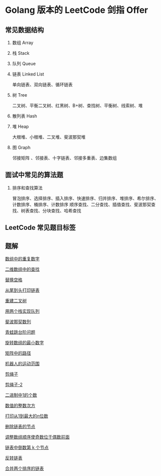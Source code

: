 # Golang 版本的 LeetCode 剑指 Offer

## 常见数据结构

1. 数组 Array
1. 栈 Stack
1. 队列 Queue
1. 链表 Linked List

    单向链表、双向链表、循环链表
    
1. 树 Tree

    二叉树、平衡二叉树、红黑树、B+树、查找树、平衡树、线索树、堆
  
1. 散列表 Hash
1. 堆 Heap

    大根堆、小根堆、二叉堆、斐波那契堆
    
1. 图 Graph

    邻接矩阵 、邻接表、十字链表、邻接多重表、边集数组

## 面试中常见的算法题

1. 排序和查找算法

    冒泡排序、选择排序、插入排序、快速排序、归并排序、堆排序、希尔排序、计数排序、桶排序、计数排序
    顺序查找、二分查找、插值查找、斐波那契查找、树表查找、分块查找、哈希查找
    
    
## LeetCode 常见题目标签

## 题解

[数组中的重复数字](code/03/03.go)

[二维数组中的查找](code/04/04.go)

[替换空格](code/05/05.go)

[从尾到头打印链表](code/06/06.go)

[重建二叉树](code/07/07.go)

[用两个栈实现队列](code/09/09.go)

[斐波那契数列](code/10/10.go)

[青蛙跳台阶问题](code/10-2/10.go)

[旋转数组的最小数字](code/11/11.go)

[矩阵中的路径](code/12/12.go)

[机器人的运动范围](code/13/13.go)

[剪绳子](code/14/14.go)

[剪绳子-2](code/14/14-2.go)

[二进制中1的个数](code/15/15.go)

[数值的整数次方](code/16/16.go)

[打印从1到最大的n位数](code/17/17.go)

[删除链表的节点](code/18/18.go)

[调整数组顺序使奇数位于偶数前面](code/21/21.go)

[链表中倒数第 k 个节点](code/22/22.go)

[反转链表](code/24/24.go)

[合并两个排序的链表](code/25/25.go)
